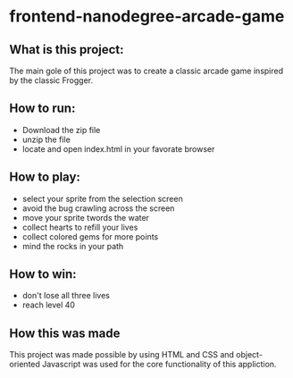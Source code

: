 # frontend-nanodegree-arcade-game

## What is this project:
The main gole of this project was to create a classic arcade game inspired by the classic Frogger.  

##  How to run: 
- Download the zip file 
- unzip the file 
- locate and open index.html in your favorate browser 

## How to play:
- select your sprite from the selection screen
- avoid the bug crawling across the screen 
- move your sprite twords the water 
- collect hearts to refill your lives 
- collect colored gems for more points 
- mind the rocks in your path 

## How to win: 
- don't lose all three lives 
- reach level 40 

## How this was made 
This project was made possible by using HTML and CSS and object-oriented Javascript was used for the core functionality of this appliction.